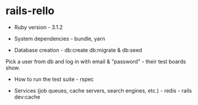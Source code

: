 # rails-rello

* Ruby version - 3.1.2

* System dependencies - bundle, yarn

* Database creation - db:create db:migrate & db:seed

Pick a user from db and log in with email & "password" - their test boards show.

* How to run the test suite - rspec

* Services (job queues, cache servers, search engines, etc.) - redis - rails dev:cache

